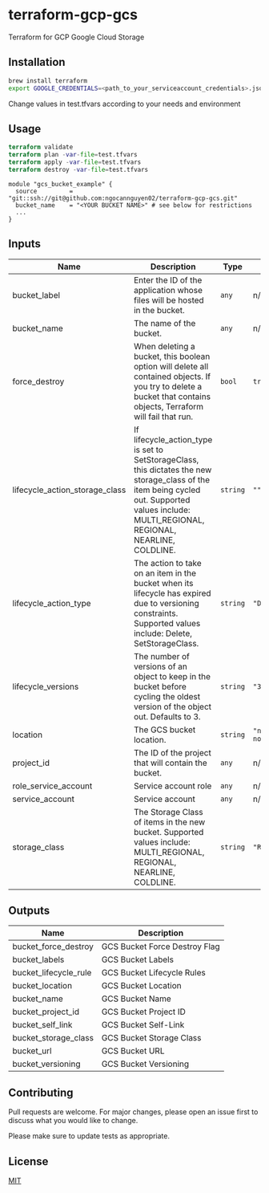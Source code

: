 # terraform-gcp-gcs

Terraform for GCP Google Cloud Storage

## Installation

```bash
brew install terraform
export GOOGLE_CREDENTIALS=<path_to_your_serviceaccount_credentials>.json
```

Change values in test.tfvars according to your needs and environment

## Usage

```terraform
terraform validate
terraform plan -var-file=test.tfvars
terraform apply -var-file=test.tfvars
terraform destroy -var-file=test.tfvars
```

```hcl
module "gcs_bucket_example" {
  source         = "git::ssh://git@github.com:ngocannguyen02/terraform-gcp-gcs.git"
  bucket_name    = "<YOUR BUCKET NAME>" # see below for restrictions
  ...
}
```


## Inputs

| Name | Description | Type | Default | Required |
|------|-------------|------|---------|:--------:|
| bucket\_label | Enter the ID of the application whose files will be hosted in the bucket. | `any` | n/a | yes |
| bucket\_name | The name of the bucket. | `any` | n/a | yes |
| force\_destroy | When deleting a bucket, this boolean option will delete all contained objects. If you try to delete a bucket that contains objects, Terraform will fail that run. | `bool` | `true` | no |
| lifecycle\_action\_storage\_class | If lifecycle\_action\_type is set to SetStorageClass, this dictates the new storage\_class of the item being cycled out. Supported values include: MULTI\_REGIONAL, REGIONAL, NEARLINE, COLDLINE. | `string` | `""` | no |
| lifecycle\_action\_type | The action to take on an item in the bucket when its lifecycle has expired due to versioning constraints. Supported values include: Delete, SetStorageClass. | `string` | `"Delete"` | no |
| lifecycle\_versions | The number of versions of an object to keep in the bucket before cycling the oldest version of the object out. Defaults to 3. | `string` | `"3"` | no |
| location | The GCS bucket location. | `string` | `"northamerica-northeast1"` | no |
| project\_id | The ID of the project that will contain the bucket. | `any` | n/a | yes |
| role\_service\_account | Service account role | `any` | n/a | yes |
| service\_account | Service account | `any` | n/a | yes |
| storage\_class | The Storage Class of items in the new bucket. Supported values include: MULTI\_REGIONAL, REGIONAL, NEARLINE, COLDLINE. | `string` | `"REGIONAL"` | no |

## Outputs

| Name | Description |
|------|-------------|
| bucket\_force\_destroy | GCS Bucket Force Destroy Flag |
| bucket\_labels | GCS Bucket Labels |
| bucket\_lifecycle\_rule | GCS Bucket Lifecycle Rules |
| bucket\_location | GCS Bucket Location |
| bucket\_name | GCS Bucket Name |
| bucket\_project\_id | GCS Bucket Project ID |
| bucket\_self\_link | GCS Bucket Self-Link |
| bucket\_storage\_class | GCS Bucket Storage Class |
| bucket\_url | GCS Bucket URL |
| bucket\_versioning | GCS Bucket Versioning |

## Contributing
Pull requests are welcome. For major changes, please open an issue first to discuss what you would like to change.

Please make sure to update tests as appropriate.

## License
[MIT](https://choosealicense.com/licenses/mit/)